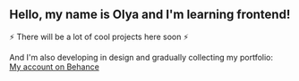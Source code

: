 ## Hello, my name is Olya and I'm learning frontend!

⚡ There will be a lot of cool projects here soon ⚡  

And I'm also developing in design and gradually collecting my portfolio:  
[My account on Behance](https://www.behance.net/olyach)

